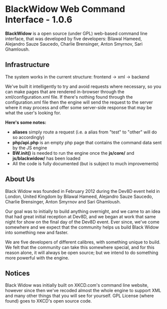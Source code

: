 BlackWidow Web Command Interface - 1.0.6
====================

**BlackWidow** is a open source (under GPL) web-based command line interface, that was developed by five developers: Bilawal Hameed, Alejandro Sauze Saucedo, Charlie Brensinger, Anton Smyrnov, Sari Ghamloush.

Infrastructure
---------------------
The system works in the current structure: frontend -> xml -> backend

We've built it intelligently to try and avoid requests where necessary, so you can make pages that are rendered in-browser through the xml/configuration.xml file. If there's nothing found through the configuration.xml file then the engine will send the request to the server where it may process and offer some server-side response that may be what the user's looking for.

__Here's some notes:__

*   **aliases** simply route a request (i.e. a alias from "test" to "other" will do so accordingly)
*   **php/api.php** is an empty php page that contains the command data sent by the JS engine
*   **BW.init()** is needed to run the engine once the **js/core/** and **js/blackwidow/** has been loaded
*   All the code is fully documented (but is subject to much improvements)

About Us
---------------------
Black Widow was founded in February 2012 during the Dev8D event held in London, United Kingdom by Bilawal Hameed, Alejandro Sauze Saucedo, Charlie Brensinger, Anton Smyrnov and Sari Ghamloush.

Our goal was to initially to build anything overnight, and we came to an idea that had great initial reception at Dev8D, and we began at work that same night for show on the final day of the Dev8D event. Ever since, we've come somewhere and we expect that the community helps us build Black Widow into something new and faster.

We are five developers of different calibres, with something unique to build. We felt that the community can take this somewhere special, and for this reason alone, it will always be open source; but we intend to do something more powerful with the engine.

Notices
---------------------
Black Widow was initially built on XKCD.com's command line website, however since then we've recoded almost the whole engine to support XML and many other things that you will see for yourself. GPL License (where found) goes to XKCD's open source code.
